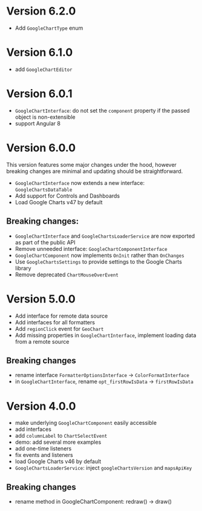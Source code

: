 <a name="v6.2.0"></a>

# Version 6.2.0
* Add `GoogleChartType` enum


<a name="v6.1.0"></a>

# Version 6.1.0
* add `GoogleChartEditor`


<a name="v6.0.1"></a>

# Version 6.0.1
* `GoogleChartInterface`: do not set the `component` property if the passed
  object is non-extensible
* support Angular 8


<a name="v6.0.0"></a>

# Version 6.0.0

This version features some major changes under the hood, however breaking
changes are minimal and updating should be straightforward.

* `GoogleChartInterface` now extends a new interface: `GoogleChartsDataTable`
* Add support for Controls and Dashboards
* Load Google Charts v47 by default


## Breaking changes:
* `GoogleChartInterface` and `GoogleChartsLoaderService` are now exported as
  part of the public API
* Remove unneeded interface: `GoogleChartComponentInterface`
* `GoogleChartComponent` now implements `OnInit` rather than `OnChanges`
* Use `GoogleChartsSettings` to provide settings to the Google Charts library
* Remove deprecated `ChartMouseOverEvent`


<a name="v5.0.0"></a>

# Version 5.0.0

* Add interface for remote data source
* Add interfaces for all formatters
* Add `regionClick` event for `GeoChart`
* Add missing properties in `GoogleChartInterface`, implement loading data
  from a remote source

## Breaking changes
* rename interface `FormatterOptionsInterface` -> `ColorFormatInterface`
* in `GoogleChartInterface`, rename `opt_firstRowIsData` -> `firstRowIsData`


<a name="v4.0.0"></a>

# Version 4.0.0

* make underlying `GoogleChartComponent` easily accessible
* add interfaces
* add `columnLabel` to `ChartSelectEvent`
* demo: add several more examples
* add one-time listeners
* fix events and listeners
* load Google Charts v46 by default
* `GoogleChartsLoaderService`: inject `googleChartsVersion` and `mapsApiKey`

 ## Breaking changes
 * rename method in GoogleChartComponent: redraw() -> draw()
